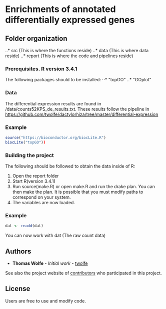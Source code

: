 # Enrichments of annotated differentially expressed genes

## Folder organization

..* src (This is where the functions reside)
..* data (This is where data reside)
..* report (This is where the code and pipelines reside)

### Prerequisites. R version 3.4.1

The following packages should to be installed:
⋅⋅* "topGO"
..* "GOplot"

### Data
The differential expression results are found in /data/counts52KPS_de_results.txt. These results follow the pipeline in https://github.com/twolfe/dactylorhiza/tree/master/differential-expression

### Example
```r
source("https://bioconductor.org/biocLite.R")
biocLite("topGO"))
```

### Building the project

The following should be followed to obtain the data inside of R:
1. Open the report folder
2. Start R(version 3.4.1)
3. Run source(make.R) or open make.R and run the drake plan. You can then make the plan. It is possible that you must modify paths to correspond on your system.
4. The variables are now loaded.

### Example
```r
dat <- readd(dat)
```

You can now work with dat (The raw count data)

## Authors

* **Thomas Wolfe** - *Initial work* - [twolfe](https://github.com/twolfe)

See also the project website of [contributors](http://www.botanik.univie.ac.at/systematik/projects/dactylorhiza/people.html) who participated in this project.

## License

Users are free to use and modify code.
